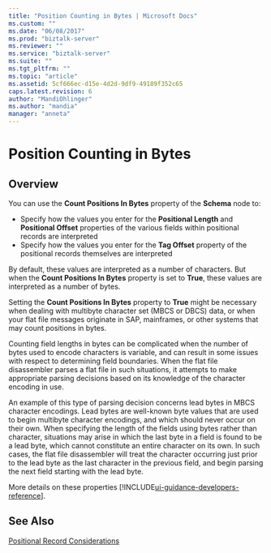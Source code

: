 ```yaml
---
title: "Position Counting in Bytes | Microsoft Docs"
ms.custom: ""
ms.date: "06/08/2017"
ms.prod: "biztalk-server"
ms.reviewer: ""
ms.service: "biztalk-server"
ms.suite: ""
ms.tgt_pltfrm: ""
ms.topic: "article"
ms.assetid: 5cf666ec-d15e-4d2d-9df9-49189f352c65
caps.latest.revision: 6
author: "MandiOhlinger"
ms.author: "mandia"
manager: "anneta"
---
```

# Position Counting in Bytes

## Overview

You can use the **Count Positions In Bytes** property of the **Schema** node to: 

* Specify how the values you enter for the **Positional Length** and **Positional Offset** properties of the various fields within positional records are interpreted
* Specify how the values you enter for the **Tag Offset** property of the positional records themselves are interpreted

By default, these values are interpreted as a number of characters. But when the **Count Positions In Bytes** property is set to **True**, these values are interpreted as a number of bytes.  
  
 Setting the **Count Positions In Bytes** property to **True** might be necessary when dealing with multibyte character set (MBCS or DBCS) data, or when your flat file messages originate in SAP, mainframes, or other systems that may count positions in bytes.  
  
 Counting field lengths in bytes can be complicated when the number of bytes used to encode characters is variable, and can result in some issues with respect to determining field boundaries. When the flat file disassembler parses a flat file in such situations, it attempts to make appropriate parsing decisions based on its knowledge of the character encoding in use.  
  
 An example of this type of parsing decision concerns lead bytes in MBCS character encodings. Lead bytes are well-known byte values that are used to begin multibyte character encodings, and which should never occur on their own. When specifying the length of the fields using bytes rather than character, situations may arise in which the last byte in a field is found to be a lead byte, which cannot constitute an entire character on its own. In such cases, the flat file disassembler will treat the character occurring just prior to the lead byte as the last character in the previous field, and begin parsing the next field starting with the lead byte.  

More details on these properties [!INCLUDE[ui-guidance-developers-reference](../includes/ui-guidance-developers-reference.md)]. 
  
## See Also  
 [Positional Record Considerations](../core/positional-record-considerations.md)   
